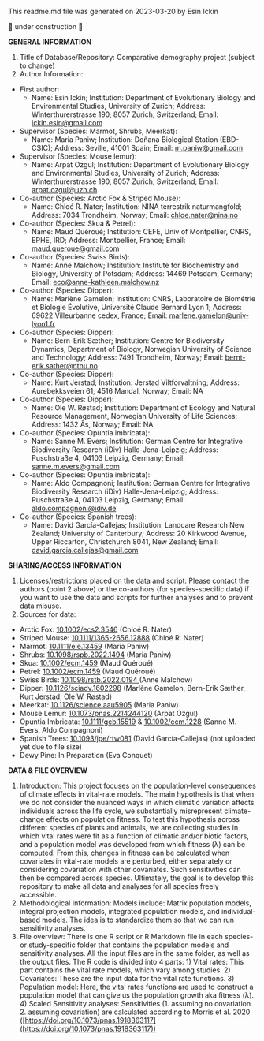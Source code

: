 This readme.md file was generated on 2023-03-20 by Esin Ickin

🔧 under construction 🔧

**GENERAL INFORMATION**
1. Title of Database/Repository: Comparative demography project (subject to change)
2. Author Information:
- First author:
   - Name: Esin Ickin; Institution: Department of Evolutionary Biology and Environmental Studies, University of Zurich; Address: Winterthurerstrasse 190, 8057 Zurich, Switzerland; Email: ickin.esin@gmail.com
- Supervisor (Species: Marmot, Shrubs, Meerkat):
   - Name: Maria Paniw; Institution: Doñana Biological Station (EBD-CSIC); Address: Seville, 41001 Spain; Email: m.paniw@gmail.com
- Supervisor (Species: Mouse lemur):
   - Name: Arpat Ozgul; Institution: Department of Evolutionary Biology and Environmental Studies, University of Zurich; Address: Winterthurerstrasse 190, 8057 Zurich, Switzerland; Email: arpat.ozgul@uzh.ch
- Co-author (Species: Arctic Fox & Striped Mouse):
   - Name: Chloé R. Nater; Institution: NINA terrestrik naturmangfold; Address: 7034 Trondheim, Norway; Email: chloe.nater@nina.no
- Co-author (Species: Skua & Petrel):
   - Name: Maud Quéroué; Institution: CEFE, Univ of Montpellier, CNRS, EPHE, IRD; Address: Montpellier, France; Email: maud.queroue@gmail.com
- Co-author (Species: Swiss Birds):
   - Name: Anne Malchow; Institution: Institute for Biochemistry and Biology, University of Potsdam; Address: 14469 Potsdam, Germany; Email: eco@anne-kathleen.malchow.nz
- Co-author (Species: Dipper):
   - Name: Marlène Gamelon; Institution: CNRS, Laboratoire de Biométrie et Biologie Évolutive, Université Claude Bernard Lyon 1; Address: 69622 Villeurbanne cedex, France; Email: marlene.gamelon@univ-lyon1.fr
- Co-author (Species: Dipper):
   - Name: Bern-Erik Sæther; Institution: Centre for Biodiversity Dynamics, Department of Biology, Norwegian University of Science and Technology; Address: 7491 Trondheim, Norway; Email: bernt-erik.sather@ntnu.no 
- Co-author (Species: Dipper):
   - Name: Kurt Jerstad; Institution: Jerstad Viltforvaltning; Address: Aurebekksveien 61, 4516 Mandal, Norway; Email: NA
- Co-author (Species: Dipper):
   - Name: Ole W. Røstad; Institution: Department of Ecology and Natural Resource Management, Norwegian University of Life Sciences; Address: 1432 Ås, Norway; Email: NA
- Co-author (Species: Opuntia imbricata):
  - Name: Sanne M. Evers; Institution: German Centre for Integrative Biodiversity Research (iDiv) Halle-Jena-Leipzig; Address: Puschstraße 4, 04103 Leipzig, Germany; Email: sanne.m.evers@gmail.com
- Co-author (Species: Opuntia imbricata):
  - Name: Aldo Compagnoni; Institution: German Centre for Integrative Biodiversity Research (iDiv) Halle-Jena-Leipzig; Address: Puschstraße 4, 04103 Leipzig, Germany; Email: aldo.compagnoni@idiv.de
- Co-author (Species: Spanish trees):
  - Name: David García-Callejas; Institution: Landcare Research New Zealand; University of Canterbury; Address: 20 Kirkwood Avenue, Upper Riccarton, Christchurch 8041, New Zealand; Email: david.garcia.callejas@gmail.com
  


**SHARING/ACCESS INFORMATION**
1. Licenses/restrictions placed on the data and script: Please contact the authors (point 2 above) or the co-authors (for species-specific data) if you want to use the data and scripts for further analyses and to prevent data misuse.
2. Sources for data:
- Arctic Fox: [10.1002/ecs2.3546](https://esajournals.onlinelibrary.wiley.com/doi/full/10.1002/ecs2.3546) (Chloé R. Nater)
- Striped Mouse: [10.1111/1365-2656.12888](https://besjournals.onlinelibrary.wiley.com/doi/full/10.1111/1365-2656.12888) (Chloé R. Nater)
- Marmot: [10.1111/ele.13459](https://onlinelibrary.wiley.com/doi/full/10.1111/ele.13459) (Maria Paniw)
- Shrubs: [10.1098/rspb.2022.1494](https://royalsocietypublishing.org/doi/10.1098/rspb.2022.1494) (Maria Paniw)
- Skua: [10.1002/ecm.1459](https://esajournals.onlinelibrary.wiley.com/doi/full/10.1002/ecm.1459) (Maud Quéroué)
- Petrel: [10.1002/ecm.1459](https://esajournals.onlinelibrary.wiley.com/doi/full/10.1002/ecm.1459) (Maud Quéroué)
- Swiss Birds: [10.1098/rstb.2022.0194 ](https://royalsocietypublishing.org/doi/10.1098/rstb.2022.0194) (Anne Malchow)
- Dipper: [10.1126/sciadv.1602298](https://www.science.org/doi/10.1126/sciadv.1602298) (Marlène Gamelon, Bern-Erik Sæther, Kurt Jerstad, Ole W. Røstad)
- Meerkat: [10.1126/science.aau5905](https://www.science.org/doi/10.1126/science.aau5905) (Maria Paniw)
- Mouse Lemur: [10.1073/pnas.2214244120](https://www.pnas.org/doi/10.1073/pnas.2214244120) (Arpat Ozgul)
- Opuntia Imbricata: [10.1111/gcb.15519](https://onlinelibrary.wiley.com/doi/full/10.1111/gcb.15519) & [10.1002/ecm.1228](https://esajournals.onlinelibrary.wiley.com/doi/full/10.1002/ecm.1228) (Sanne M. Evers, Aldo Compagnoni)
- Spanish Trees: [10.1093/jpe/rtw081](https://academic.oup.com/jpe/article/10/5/731/3062498) (David García-Callejas) (not uploaded yet due to file size)
- Dewy Pine: In Preparation (Eva Conquet)

**DATA & FILE OVERVIEW**
1. Introduction: This project focuses on the population-level consequences of climate effects in vital-rate models. The main hypothesis is that when we do not consider the nuanced ways in which climatic variation affects individuals across the life cycle, we substantially misrepresent climate-change effects on population fitness. To test this hypothesis across different species of plants and animals, we are collecting studies in which vital rates were fit as a function of climatic and/or biotic factors, and a population model was developed from which fitness (λ) can be computed. From this, changes in fitness can be calculated when covariates in vital-rate models are perturbed, either separately or considering covariation with other covariates. Such sensitivities can then be compared across species. Ultimately, the goal is to develop this repository to make all data and analyses for all species freely accessible.  
2. Methodological Information: Models include: Matrix population models, integral projection models, integrated population models, and individual-based models. The idea is to standardize them so that we can run sensitivity analyses.
3. File overview: There is one R script or R Markdown file in each species- or study-specific folder that contains the population models and sensitivity analyses. All the input files are in the same folder, as well as the output files. The R code is divided into 4 parts: 1) Vital rates: This part contains the vital rate models, which vary among studies. 2) Covariates: These are the input data for the vital rate functions. 3) Population model: Here, the vital rates functions are used to construct a population model that can give us the population growth aka fitness (λ). 4) Scaled Sensitivity analyses: Sensitivities (1. assuming no covariation 2. assuming covariation) are calculated according to Morris et al. 2020 ([https://doi.org/10.1073/pnas.1918363117](https://doi.org/10.1073/pnas.1918363117)) 
   
